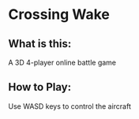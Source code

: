 # Crossing Wake

## What is this:

A 3D 4-player online battle game

## How to Play:

Use WASD keys to control the aircraft

